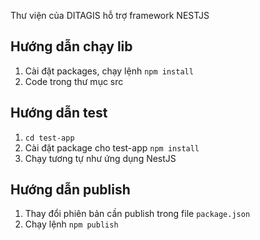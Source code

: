Thư viện của DITAGIS hỗ trợ framework NESTJS

## Hướng dẫn chạy lib

1. Cài đặt packages, chạy lệnh `npm install`
2. Code trong thư mục src

## Hướng dẫn test
1. `cd test-app`
1. Cài đặt package cho test-app  `npm install`
2. Chạy tương tự như ứng dụng NestJS

## Hướng dẫn publish
1. Thay đổi phiên bản cần publish trong file `package.json`
2. Chạy lệnh `npm publish`
